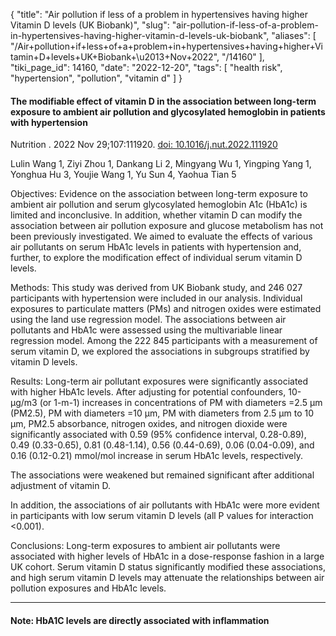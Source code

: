 {
    "title": "Air pollution if less of a problem in hypertensives having higher Vitamin D levels (UK Biobank)",
    "slug": "air-pollution-if-less-of-a-problem-in-hypertensives-having-higher-vitamin-d-levels-uk-biobank",
    "aliases": [
        "/Air+pollution+if+less+of+a+problem+in+hypertensives+having+higher+Vitamin+D+levels+UK+Biobank+\u2013+Nov+2022",
        "/14160"
    ],
    "tiki_page_id": 14160,
    "date": "2022-12-20",
    "tags": [
        "health risk",
        "hypertension",
        "pollution",
        "vitamin d"
    ]
}


#### The modifiable effect of vitamin D in the association between long-term exposure to ambient air pollution and glycosylated hemoglobin in patients with hypertension

Nutrition . 2022 Nov 29;107:111920. [doi: 10.1016/j.nut.2022.111920](https://doi.org/10.1016/j.nut.2022.111920)

Lulin Wang 1, Ziyi Zhou 1, Dankang Li 2, Mingyang Wu 1, Yingping Yang 1, Yonghua Hu 3, Youjie Wang 1, Yu Sun 4, Yaohua Tian 5

Objectives: Evidence on the association between long-term exposure to ambient air pollution and serum glycosylated hemoglobin A1c (HbA1c) is limited and inconclusive. In addition, whether vitamin D can modify the association between air pollution exposure and glucose metabolism has not been previously investigated. We aimed to evaluate the effects of various air pollutants on serum HbA1c levels in patients with hypertension and, further, to explore the modification effect of individual serum vitamin D levels.

Methods: This study was derived from UK Biobank study, and 246 027 participants with hypertension were included in our analysis. Individual exposures to particulate matters (PMs) and nitrogen oxides were estimated using the land use regression model. The associations between air pollutants and HbA1c were assessed using the multivariable linear regression model. Among the 222 845 participants with a measurement of serum vitamin D, we explored the associations in subgroups stratified by vitamin D levels.

Results: Long-term air pollutant exposures were significantly associated with higher HbA1c levels. After adjusting for potential confounders, 10-µg/m3 (or 1-m-1) increases in concentrations of PM with diameters =2.5 µm (PM2.5), PM with diameters =10 µm, PM with diameters from 2.5 µm to 10 µm, PM2.5 absorbance, nitrogen oxides, and nitrogen dioxide were significantly associated with 0.59 (95% confidence interval, 0.28-0.89), 0.49 (0.33-0.65), 0.81 (0.48-1.14), 0.56 (0.44-0.69), 0.06 (0.04-0.09), and 0.16 (0.12-0.21) mmol/mol increase in serum HbA1c levels, respectively. 

The associations were weakened but remained significant after additional adjustment of vitamin D. 

In addition, the associations of air pollutants with HbA1c were more evident in participants with low serum vitamin D levels (all P values for interaction <0.001).

Conclusions: Long-term exposures to ambient air pollutants were associated with higher levels of HbA1c in a dose-response fashion in a large UK cohort. Serum vitamin D status significantly modified these associations, and high serum vitamin D levels may attenuate the relationships between air pollution exposures and HbA1c levels.

---

#### Note: HbA1C levels are directly associated with inflammation
